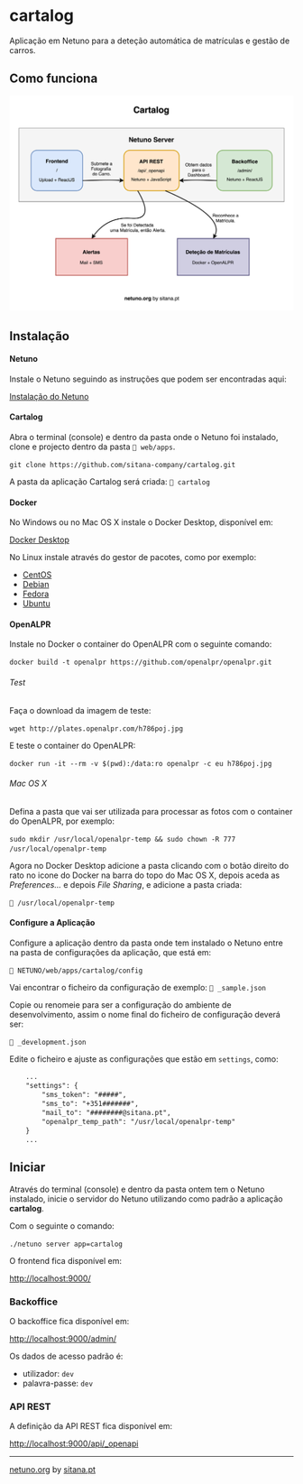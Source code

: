 # cartalog

Aplicação em Netuno para a deteção automática de matrículas e gestão de carros.

## Como funciona

![alt text](https://raw.githubusercontent.com/sitana-company/cartalog/master/docs/Cartalog.png)

## Instalação

#### Netuno

Instale o Netuno seguindo as instruções que podem ser encontradas aqui:

[Instalação do Netuno](https://doc.netuno.org/docs/comece/instalacao/)

#### Cartalog

Abra o terminal (console) e dentro da pasta onde o Netuno foi instalado, clone e projecto dentro da pasta `📂 web/apps`.

`git clone https://github.com/sitana-company/cartalog.git`

A pasta da aplicação Cartalog será criada: `📂 cartalog`

#### Docker

No Windows ou no Mac OS X instale o Docker Desktop, disponível em:

[Docker Desktop](https://www.docker.com/products/docker-desktop)

No Linux instale através do gestor de pacotes, como por exemplo:

* [CentOS](https://docs.docker.com/install/linux/docker-ce/centos/)
* [Debian](https://docs.docker.com/install/linux/docker-ce/debian/)
* [Fedora](https://docs.docker.com/install/linux/docker-ce/fedora/)
* [Ubuntu](https://docs.docker.com/install/linux/docker-ce/ubuntu/)

#### OpenALPR

Instale no Docker o container do OpenALPR com o seguinte comando:

`docker build -t openalpr https://github.com/openalpr/openalpr.git`

###### Test

Faça o download da imagem de teste:

`wget http://plates.openalpr.com/h786poj.jpg`

E teste o container do OpenALPR:

`docker run -it --rm -v $(pwd):/data:ro openalpr -c eu h786poj.jpg`

###### Mac OS X

Defina a pasta que vai ser utilizada para processar as fotos com o container do OpenALPR, por exemplo:

`sudo mkdir /usr/local/openalpr-temp && sudo chown -R 777 /usr/local/openalpr-temp`

Agora no Docker Desktop adicione a pasta clicando com o botão direito do rato no icone do Docker na barra do topo do Mac OS X, depois aceda as _Preferences..._ e depois _File Sharing_, e adicione a pasta criada:

`📂 /usr/local/openalpr-temp`

#### Configure a Aplicação

Configure a aplicação dentro da pasta onde tem instalado o Netuno entre na pasta de configurações da aplicação, que está em:

`📂 NETUNO/web/apps/cartalog/config`

Vai encontrar o ficheiro da configuração de exemplo: `📂 _sample.json`

Copie ou renomeie para ser a configuração do ambiente de desenvolvimento, assim o nome final do ficheiro de configuração deverá ser:

`📂 _development.json`

Edite o ficheiro e ajuste as configurações que estão em `settings`, como:

```
    ...
    "settings": {
        "sms_token": "#####",
        "sms_to": "+351#######",
        "mail_to": "########@sitana.pt",
        "openalpr_temp_path": "/usr/local/openalpr-temp"
    }
    ...
```

## Iniciar

Através do terminal (console) e dentro da pasta ontem tem o Netuno instalado, inicie o servidor do Netuno utilizando como padrão a aplicação **cartalog**.

Com o seguinte o comando:

`./netuno server app=cartalog`

O frontend fica disponível em:

[http://localhost:9000/](http://localhost:9000/)

### Backoffice

O backoffice fica disponível em:

[http://localhost:9000/admin/](http://localhost:9000/admin/)

Os dados de acesso padrão é:

- utilizador: `dev`
- palavra-passe: `dev`

### API REST

A definição da API REST fica disponível em:

[http://localhost:9000/api/_openapi](http://localhost:9000/api/_openapi)

---

[netuno.org](https://www.netuno.org) by [sitana.pt](https://www.sitana.pt)

